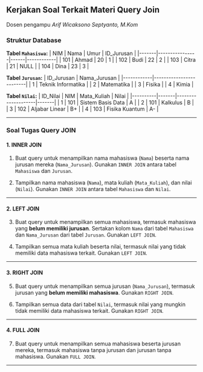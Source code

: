 ## Kerjakan Soal Terkait Materi Query Join

Dosen pengampu *Arif Wicaksono Septyanto, M.Kom*

### **Struktur Database**

**Tabel `Mahasiswa`:**
| NIM   | Nama           | Umur | ID_Jurusan |
|-------|----------------|------|------------|
| 101   | Ahmad          | 20   | 1          |
| 102   | Budi           | 22   | 2          |
| 103   | Citra          | 21   | NULL       |
| 104   | Dina           | 23   | 3          |

**Tabel `Jurusan`:**
| ID_Jurusan | Nama_Jurusan            |
|------------|-------------------------|
| 1          | Teknik Informatika      |
| 2          | Matematika              |
| 3          | Fisika                  |
| 4          | Kimia                   |

**Tabel `Nilai`:**
| ID_Nilai | NIM   | Mata_Kuliah        | Nilai |
|----------|-------|--------------------|-------|
| 1        | 101   | Sistem Basis Data  | A     |
| 2        | 101   | Kalkulus           | B     |
| 3        | 102   | Aljabar Linear     | B+    |
| 4        | 103   | Fisika Kuantum     | A-    |

---

### **Soal Tugas Query JOIN**

#### **1. INNER JOIN**
1. Buat query untuk menampilkan nama mahasiswa (`Nama`) beserta nama jurusan mereka (`Nama_Jurusan`). Gunakan `INNER JOIN` antara tabel `Mahasiswa` dan `Jurusan`.

2. Tampilkan nama mahasiswa (`Nama`), mata kuliah (`Mata_Kuliah`), dan nilai (`Nilai`). Gunakan `INNER JOIN` antara tabel `Mahasiswa` dan `Nilai`.

---

#### **2. LEFT JOIN**
3. Buat query untuk menampilkan semua mahasiswa, termasuk mahasiswa yang **belum memiliki jurusan**. Sertakan kolom `Nama` dari tabel `Mahasiswa` dan `Nama_Jurusan` dari tabel `Jurusan`. Gunakan `LEFT JOIN`.

4. Tampilkan semua mata kuliah beserta nilai, termasuk nilai yang tidak memiliki data mahasiswa terkait. Gunakan `LEFT JOIN`.

---

#### **3. RIGHT JOIN**
5. Buat query untuk menampilkan semua jurusan (`Nama_Jurusan`), termasuk jurusan yang **belum memiliki mahasiswa**. Gunakan `RIGHT JOIN`.

6. Tampilkan semua data dari tabel `Nilai`, termasuk nilai yang mungkin tidak memiliki data mahasiswa terkait. Gunakan `RIGHT JOIN`.

---

#### **4. FULL JOIN**
7. Buat query untuk menampilkan semua mahasiswa beserta jurusan mereka, termasuk mahasiswa tanpa jurusan dan jurusan tanpa mahasiswa. Gunakan `FULL JOIN`.

---